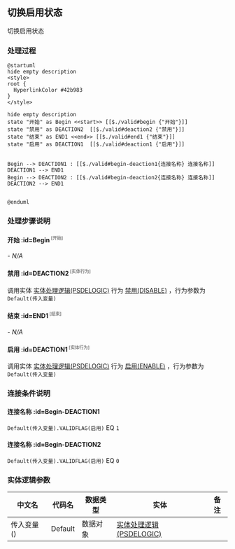 ## 切换启用状态 <!-- {docsify-ignore-all} -->

   切换启用状态

### 处理过程

```plantuml
@startuml
hide empty description
<style>
root {
  HyperlinkColor #42b983
}
</style>

hide empty description
state "开始" as Begin <<start>> [[$./valid#begin {"开始"}]]
state "禁用" as DEACTION2  [[$./valid#deaction2 {"禁用"}]]
state "结束" as END1 <<end>> [[$./valid#end1 {"结束"}]]
state "启用" as DEACTION1  [[$./valid#deaction1 {"启用"}]]


Begin --> DEACTION1 : [[$./valid#begin-deaction1{连接名称} 连接名称]]
DEACTION1 --> END1
Begin --> DEACTION2 : [[$./valid#begin-deaction2{连接名称} 连接名称]]
DEACTION2 --> END1


@enduml
```


### 处理步骤说明

#### 开始 :id=Begin<sup class="footnote-symbol"> <font color=gray size=1>[开始]</font></sup>



*- N/A*
#### 禁用 :id=DEACTION2<sup class="footnote-symbol"> <font color=gray size=1>[实体行为]</font></sup>



调用实体 [实体处理逻辑(PSDELOGIC)](module/extension/PSDELogic.md) 行为 [禁用(DISABLE)](module/extension/PSDELogic#行为) ，行为参数为`Default(传入变量)`

#### 结束 :id=END1<sup class="footnote-symbol"> <font color=gray size=1>[结束]</font></sup>



*- N/A*

#### 启用 :id=DEACTION1<sup class="footnote-symbol"> <font color=gray size=1>[实体行为]</font></sup>



调用实体 [实体处理逻辑(PSDELOGIC)](module/extension/PSDELogic.md) 行为 [启用(ENABLE)](module/extension/PSDELogic#行为) ，行为参数为`Default(传入变量)`


### 连接条件说明
#### 连接名称 :id=Begin-DEACTION1

`Default(传入变量).VALIDFLAG(启用)` EQ `1`
#### 连接名称 :id=Begin-DEACTION2

`Default(传入变量).VALIDFLAG(启用)` EQ `0`


### 实体逻辑参数

|    中文名   |    代码名    |  数据类型    |  实体   |备注 |
| --------| --------| -------- | -------- | --------   |
|传入变量(<i class="fa fa-check"/></i>)|Default|数据对象|[实体处理逻辑(PSDELOGIC)](module/extension/PSDELogic.md)||

